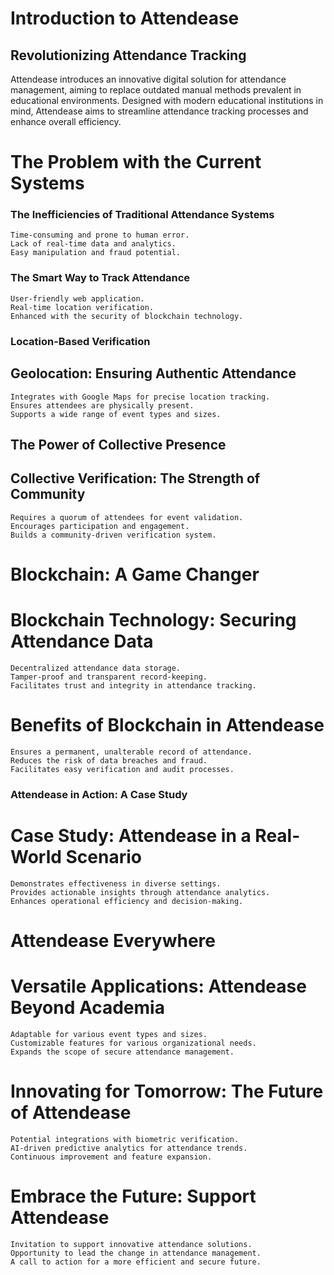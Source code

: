 # Introduction to Attendease

## Revolutionizing Attendance Tracking

Attendease introduces an innovative digital solution for attendance management, aiming to replace outdated manual methods prevalent in educational environments. Designed with modern educational institutions in mind, Attendease aims to streamline attendance tracking processes and enhance overall efficiency.

# The Problem with the Current Systems

### The Inefficiencies of Traditional Attendance Systems

    Time-consuming and prone to human error.
    Lack of real-time data and analytics.
    Easy manipulation and fraud potential.

### The Smart Way to Track Attendance

    User-friendly web application.
    Real-time location verification.
    Enhanced with the security of blockchain technology.

### Location-Based Verification

## Geolocation: Ensuring Authentic Attendance

    Integrates with Google Maps for precise location tracking.
    Ensures attendees are physically present.
    Supports a wide range of event types and sizes.

## The Power of Collective Presence

## Collective Verification: The Strength of Community

    Requires a quorum of attendees for event validation.
    Encourages participation and engagement.
    Builds a community-driven verification system.

# Blockchain: A Game Changer

# Blockchain Technology: Securing Attendance Data

    Decentralized attendance data storage.
    Tamper-proof and transparent record-keeping.
    Facilitates trust and integrity in attendance tracking.

# Benefits of Blockchain in Attendease

    Ensures a permanent, unalterable record of attendance.
    Reduces the risk of data breaches and fraud.
    Facilitates easy verification and audit processes.

### Attendease in Action: A Case Study

# Case Study: Attendease in a Real-World Scenario

    Demonstrates effectiveness in diverse settings.
    Provides actionable insights through attendance analytics.
    Enhances operational efficiency and decision-making.

# Attendease Everywhere

# Versatile Applications: Attendease Beyond Academia

    Adaptable for various event types and sizes.
    Customizable features for various organizational needs.
    Expands the scope of secure attendance management.

# Innovating for Tomorrow: The Future of Attendease

    Potential integrations with biometric verification.
    AI-driven predictive analytics for attendance trends.
    Continuous improvement and feature expansion.

# Embrace the Future: Support Attendease

    Invitation to support innovative attendance solutions.
    Opportunity to lead the change in attendance management.
    A call to action for a more efficient and secure future.